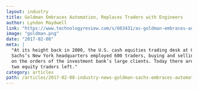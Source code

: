 ```yaml
---
layout: industry
title: Goldman Embraces Automation, Replaces Traders with Engineers
author: Lyndon Maydwell
link: "https://www.technologyreview.com/s/603431/as-goldman-embraces-automation-even-the-masters-of-the-universe-are-threatened/"
image: "goldman.png"
date: "2017-02-08"
meta: |
  "At its height back in 2000, the U.S. cash equities trading desk at Goldman
  Sachs’s New York headquarters employed 600 traders, buying and selling stock
  on the orders of the investment bank’s large clients. Today there are just
  two equity traders left."
category: articles
path: /articles/2017-02-08-industry-news-goldman-sachs-embraces-automation
---
```

<!-- /img/blog/2017-02-08-goldman-automation -->
